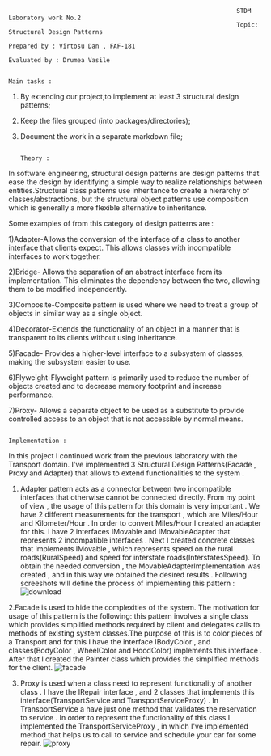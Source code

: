 
                                                                   STDM Laboratory work No.2
                                                                   Topic: Structural Design Patterns
                                                                   Prepared by : Virtosu Dan , FAF-181
                                                                   Evaluated by : Drumea Vasile 
                                                                   
                                                                        Main tasks :      
1. By extending our project,to implement at least 3 structural design patterns;

2. Keep the files grouped (into packages/directories);

3. Document the work in a separate markdown file;

                                                                           Theory :
In software engineering, structural design patterns are design patterns that ease the design by identifying a simple way to realize relationships between entities.Structural class patterns use inheritance to create a hierarchy of classes/abstractions, but the structural object patterns use composition which is generally a more flexible alternative to inheritance.
 
Some examples of from this category of design patterns are :

1)Adapter-Allows the conversion of the interface of a class to another interface that clients expect. This allows classes with incompatible interfaces to work together.

2)Bridge-	Allows the separation of an abstract interface from its implementation. This eliminates the dependency between the two, allowing them to be modified independently.

3)Composite-Composite pattern is used where we need to treat a group of objects in similar way as a single object.

4)Decorator-Extends the functionality of an object in a manner that is transparent to its clients without using inheritance.

5)Facade-	Provides a higher-level interface to a subsystem of classes, making the subsystem easier to use.

6)Flyweight-Flyweight pattern is primarily used to reduce the number of objects created and to decrease memory footprint and increase performance.

7)Proxy-	Allows a separate object to be used as a substitute to provide controlled access to an object that is not accessible by normal means.

                                                                        Implementation :
In this project I continued work from the previous laboratory with the Transport domain. I've implemented 3 Structural Design Patterns(Facade , Proxy and Adapter) that allows to extend functionalities to the system .

1. Adapter pattern acts as a connector between two incompatible interfaces that otherwise cannot be connected directly. From my point of view , the usage of this pattern for this domain is very important . We have 2 different measurements for the transport , which are Miles/Hour and Kilometer/Hour . In order to convert Miles/Hour I created an adapter for this. I have 2 interfaces IMovable and IMovableAdapter that represents 2 incompatible interfaces . Next I created concrete classes that implements IMovable , which represents speed on the rural roads(RuralSpeed) and speed for interstate roads(InterstatesSpeed). To obtain the needed conversion , the MovableAdapterImplementation was created , and in this way we obtained the desired results . Following screeshots will define the process of implementing this pattern :
![download](https://user-images.githubusercontent.com/45829623/98462526-a2df2280-21bd-11eb-9a49-6bcce67a0be2.png)

2.Facade is used to hide the complexities of the system. The motivation for usage of this pattern is the following: this pattern involves a single class which provides simplified methods required by client and delegates calls to methods of existing system classes.The purpose of this is to color pieces of a Transport and for this I have the interface IBodyColor , and classes(BodyColor , WheelColor and HoodColor) implements this interface . After that I created the Painter class which provides the simplified methods for the client.
![facade](https://user-images.githubusercontent.com/45829623/98538994-4438a800-2294-11eb-81ea-51d7267fde30.png)

3. Proxy is used when a class need to represent functionality of another class . I have the IRepair interface , and 2 classes that implements this interface(TransportService and TransportServiceProxy) . In TransportService a have just one method that validates the reservation to service . In order to represent the functionality of this class I implemented the TransportServiceProxy , in which I've implemented method that helps us to call to service and schedule your car for some repair.
![proxy](https://user-images.githubusercontent.com/45829623/98539685-70085d80-2295-11eb-9725-386d664bbdf9.png)







